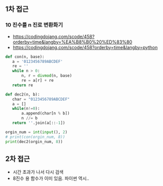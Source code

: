 ## 1차 접근
### 10 진수를 n 진로 변환화기
 - <https://codingdojang.com/scode/458?orderby=time&langby=%EA%B8%B0%20%ED%83%80>
 - <https://codingdojang.com/scode/458?orderby=time&langby=python>

 ```python
 def con(n, base):
    a = '0123456789ABCDEF'
    re = ''
    while n > 0:
        n, r = divmod(n, base)
        re = a[r] + re
    return re

def dec2(n, b):
    char = "0123456789ABCDEF"
    a = []
    while(n!=0):
        a.append(char[n % b])
        n //= b
    return ''.join(a[::-1])

orgin_num = int(input(), 2)
# print(con(orgin_num, 8))
print(dec2(orgin_num, 8))
```

## 2차 접근
- 시간 초과가 나서 다시 검색
- 8진수 용 함수가 이미 있음. 파이썬 역시..